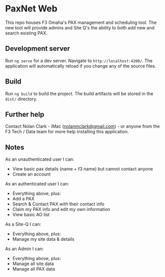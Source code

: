 # PaxNet Web

This repo houses F3 Omaha's PAX management and scheduling tool. The new tool will provide admins and Site Q's the ability to both add new and search existing PAX.

## Development server

Run `ng serve` for a dev server. Navigate to `http://localhost:4200/`. The application will automatically reload if you change any of the source files.

## Build

Run `ng build` to build the project. The build artifacts will be stored in the `dist/` directory.

## Further help

Contact Nolan Clark - iMac (nolanmclark@gmail.com) - or anyone from the F3 Tech / Data team for more help installing this application.

## Notes
As an unauthenticated user I can:
- View basic pax details (name + f3 name) but cannot contact anyone
- Create an account

As an authenticated user I can:
- Everything above, plus:
- Add a PAX
- Search & Contact PAX with their contact info
- Claim my PAX info and edit my own information
- View basic AO list

As a Site-Q I can:
- Everything above, plus:
- Manage my site data & details

As an Admin I can:
- Everything above, plus:
- Manage all site data
- Manage all PAX data


  
